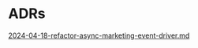 # ADRs

[2024-04-18-refactor-async-marketing-event-driver.md](/adr/2024-04-18-refactor-async-marketing-event-driver)
